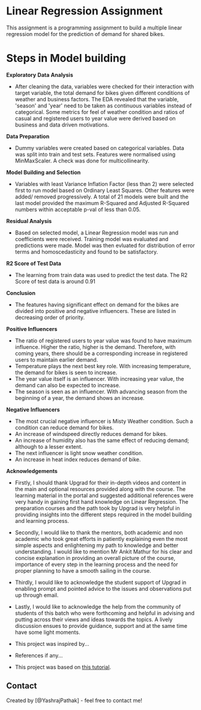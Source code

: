 # **Linear Regression Assignment**
                                                       
This assignment is a programming assignment to build a multiple linear regression model for the prediction of demand for shared bikes.

# Steps in Model building
**Exploratory** **Data** **Analysis**
- After cleaning the data, variables were checked for their interaction with target variable, the total demand for bikes given different conditions of weather and business factors. The EDA revealed that the variable, 'season' and 'year' need to be taken as continuous variables instead of categorical. Some metrics for feel of weather condition and ratios of casual and registered users to year value were derived based on business and data driven motivations.

**Data Preparation**
- Dummy variables were created based on categorical variables. Data was split into train and test sets. Features were normalised using MinMaxScaler. A check was done for multicollinearity.

**Model Building and Selection**
- Variables with least Variance Inflation Factor (less than 2) were selected first to run model based on Ordinary Least Squares. Other features were added/ removed progressively. A total of 21 models were built and the last model provided the maximum R-Squared and Adjusted R-Squared numbers within acceptable p-val of less than 0.05.

**Residual Analysis**
- Based on selected model, a Linear Regression model was run and coefficients were received. Training model was evaluated and predictions were made. Model was then evluated for distribution of error terms and homoscedasticity and found to be satisfactory.

**R2 Score of Test Data**
- The learning from train data was used to predict the test data. The R2 Score of test data is around 0.91

**Conclusion**
- The features having significant effect on demand for the bikes are divided into positive and negative influencers. These are listed in decreasing order of priority.

**Positive Influencers**
- The ratio of registered users to year value was found to have maximum influence. Higher the ratio, higher is the demand. Therefore, with coming years, there should be a corresponding increase in registered users to maintain earlier demand.
- Temperature plays the next best key role. With increasing temperature, the demand for bikes is seen to increase.
- The year value itself is an influencer. With increasing year value, the demand can also be expected to increase.
- The season is seen as an influencer. With advancing season from the beginning of a year, the demand shows an increase.

**Negative Influencers**
- The most crucial negative influencer is Misty Weather condition. Such a condition can reduce demand for bikes.
- An increase of windspeed directly reduces demand for bikes.
- An increase of humidity also has the same effect of reducing demand; although to a lesser extent.
- The next influencer is light snow weather condition.
- An increase in heat index reduces demand of bike.

**Acknowledgements**
- Firstly, I should thank Upgrad for their in-depth videos and content in the main and optional resources provided along with the course. The learning material in the portal and suggested additional references were very handy in gaining first hand knowledge on Linear Regression. The preparation courses and the path took by Upgrad is very helpful in providing insights into the different steps required in the model building and learning process.

- Secondly, I would like to thank the mentors, both academic and non academic who took great efforts in patiently explaining even the most simple aspects and enlightening my path to knowledge and better understanding. I would like to mention Mr Ankit Mathur for his clear and concise explanation in providing an overall picture of the course, importance of every step in the learning process and the need for proper planning to have a smooth sailing in the course.

- Thirdly, I would like to acknowledge the student support of Upgrad in enabling prompt and pointed advice to the issues and observations put up through email.

- Lastly, I would like to acknowledge the help from the community of students of this batch who were forthcoming and helpful in advising and putting across their views and ideas towards the topics. A lively discussion ensues to provide guidance, support and at the same time have some light moments.
- This project was inspired by...
- References if any...
- This project was based on [this tutorial](https://www.example.com).


## Contact
Created by [@YashrajPathak] - feel free to contact me!


<!-- Optional -->
<!-- ## License -->
<!-- This project is open source and available under the [... License](). -->

<!-- You don't have to include all sections - just the one's relevant to your project -->
